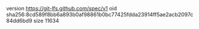 version https://git-lfs.github.com/spec/v1
oid sha256:8cd589f8bb6a893b0af98861b0bc77425fdda23914ff5ae2acb2097c84dd6bd9
size 11634
